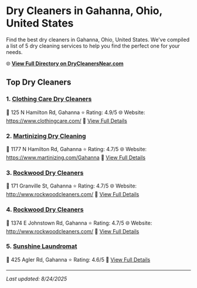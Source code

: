# Dry Cleaners in Gahanna, Ohio, United States

Find the best dry cleaners in Gahanna, Ohio, United States. We've compiled a list of 5 dry cleaning services to help you find the perfect one for your needs.

🌐 **[View Full Directory on DryCleanersNear.com](https://drycleanersnear.com/city/US/Ohio/Gahanna)**

## Top Dry Cleaners

### 1. [Clothing Care Dry Cleaners](https://drycleanersnear.com/dryCleaner/689aa03f2abe37ea0a656294/clothing-care-dry-cleaners)
📍 125 N Hamilton Rd, Gahanna
⭐ Rating: 4.9/5
🌐 Website: https://www.clothingcare.com/
🔗 [View Full Details](https://drycleanersnear.com/dryCleaner/689aa03f2abe37ea0a656294/clothing-care-dry-cleaners)

### 2. [Martinizing Dry Cleaning](https://drycleanersnear.com/dryCleaner/689aa04f2abe37ea0a656334/martinizing-dry-cleaning)
📍 1177 N Hamilton Rd, Gahanna
⭐ Rating: 4.7/5
🌐 Website: https://www.martinizing.com/Gahanna
🔗 [View Full Details](https://drycleanersnear.com/dryCleaner/689aa04f2abe37ea0a656334/martinizing-dry-cleaning)

### 3. [Rockwood Dry Cleaners](https://drycleanersnear.com/dryCleaner/689aa05d2abe37ea0a656372/rockwood-dry-cleaners)
📍 171 Granville St, Gahanna
⭐ Rating: 4.7/5
🌐 Website: http://www.rockwoodcleaners.com/
🔗 [View Full Details](https://drycleanersnear.com/dryCleaner/689aa05d2abe37ea0a656372/rockwood-dry-cleaners)

### 4. [Rockwood Dry Cleaners](https://drycleanersnear.com/dryCleaner/689aa0b52abe37ea0a65674f/rockwood-dry-cleaners)
📍 1374 E Johnstown Rd, Gahanna
⭐ Rating: 4.7/5
🌐 Website: http://www.rockwoodcleaners.com/
🔗 [View Full Details](https://drycleanersnear.com/dryCleaner/689aa0b52abe37ea0a65674f/rockwood-dry-cleaners)

### 5. [Sunshine Laundromat](https://drycleanersnear.com/dryCleaner/689aa0b22abe37ea0a65672c/sunshine-laundromat)
📍 425 Agler Rd, Gahanna
⭐ Rating: 4.6/5
🔗 [View Full Details](https://drycleanersnear.com/dryCleaner/689aa0b22abe37ea0a65672c/sunshine-laundromat)


---

*Last updated: 8/24/2025*
